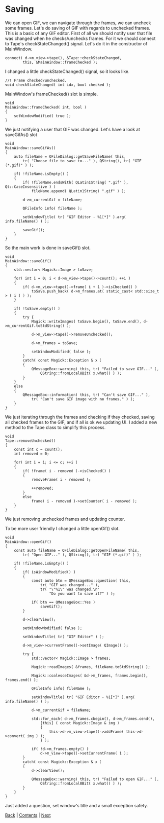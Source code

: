 # Saving

We can open GIF, we can navigate through the frames, we can uncheck some frames.
Let's do saving of GIF with regards to unchecked frames. This is a basic of any
GIF editor. First of all we should notify user that file was changed when he
checks/unchecks frames. For it we should connect to Tape's checkStateChanged()
signal. Let's do it in the constructor of MainWindow.

```
connect( d->m_view->tape(), &Tape::checkStateChanged,
		this, &MainWindow::frameChecked );
```

I changed a little checkStateChanged() signal, so it looks like.

```
//! Frame checked/unchecked.
void checkStateChanged( int idx, bool checked );
```

MainWindow's frameChecked() slot is simple.

```
void
MainWindow::frameChecked( int, bool )
{
	setWindowModified( true );
}
```

We just notifying a user that GIF was changed. Let's have a look at saveGifAs()
slot

```
void
MainWindow::saveGifAs()
{
	auto fileName = QFileDialog::getSaveFileName( this,
		tr( "Choose file to save to..." ), QString(), tr( "GIF (*.gif)" ) );

	if( !fileName.isEmpty() )
	{
		if( !fileName.endsWith( QLatin1String( ".gif" ), Qt::CaseInsensitive ) )
			fileName.append( QLatin1String( ".gif" ) );

		d->m_currentGif = fileName;

		QFileInfo info( fileName );

		setWindowTitle( tr( "GIF Editor - %1[*]" ).arg( info.fileName() ) );

		saveGif();
	}
}
```

So the main work is done in saveGif() slot.

```
void
MainWindow::saveGif()
{
	std::vector< Magick::Image > toSave;

	for( int i = 0; i < d->m_view->tape()->count(); ++i )
	{
		if( d->m_view->tape()->frame( i + 1 )->isChecked() )
			toSave.push_back( d->m_frames.at( static_cast< std::size_t > ( i ) ) );
	}

	if( !toSave.empty() )
	{
		try {
			Magick::writeImages( toSave.begin(), toSave.end(), d->m_currentGif.toStdString() );

			d->m_view->tape()->removeUnchecked();

			d->m_frames = toSave;

			setWindowModified( false );
		}
		catch( const Magick::Exception & x )
		{
			QMessageBox::warning( this, tr( "Failed to save GIF..." ),
				QString::fromLocal8Bit( x.what() ) );
		}
	}
	else
	{
		QMessageBox::information( this, tr( "Can't save GIF..." ),
			tr( "Can't save GIF image with no frames." ) );
	}
}
```

We just iterating through the frames and checking if they checked, saving all checked frames to the GIF,
and if all is ok we updating UI. I added a new method to the Tape class to simplify this process.

```
void
Tape::removeUnchecked()
{
	const int c = count();
	int removed = 0;

	for( int i = 1; i <= c; ++i )
	{
		if( !frame( i - removed )->isChecked() )
		{
			removeFrame( i - removed );

			++removed;
		}
		else
			frame( i - removed )->setCounter( i - removed );
	}
}
```

We just removing unchecked frames and updating counter.

To be more user friendly I changed a little openGif() slot.

```
void
MainWindow::openGif()
{
	const auto fileName = QFileDialog::getOpenFileName( this,
		tr( "Open GIF..." ), QString(), tr( "GIF (*.gif)" ) );

	if( !fileName.isEmpty() )
	{
		if( isWindowModified() )
		{
			const auto btn = QMessageBox::question( this,
				tr( "GIF was changed..." ),
				tr( "\"%1\" was changed.\n"
					"Do you want to save it?" ) );

			if( btn == QMessageBox::Yes )
				saveGif();
		}

		d->clearView();

		setWindowModified( false );

		setWindowTitle( tr( "GIF Editor" ) );

		d->m_view->currentFrame()->setImage( QImage() );

		try {
			std::vector< Magick::Image > frames;

			Magick::readImages( &frames, fileName.toStdString() );

			Magick::coalesceImages( &d->m_frames, frames.begin(), frames.end() );

			QFileInfo info( fileName );

			setWindowTitle( tr( "GIF Editor - %1[*]" ).arg( info.fileName() ) );

			d->m_currentGif = fileName;

			std::for_each( d->m_frames.cbegin(), d->m_frames.cend(),
				[this] ( const Magick::Image & img )
				{
					this->d->m_view->tape()->addFrame( this->d->convert( img ) );
				} );

			if( !d->m_frames.empty() )
				d->m_view->tape()->setCurrentFrame( 1 );
		}
		catch( const Magick::Exception & x )
		{
			d->clearView();

			QMessageBox::warning( this, tr( "Failed to open GIF..." ),
				QString::fromLocal8Bit( x.what() ) );
		}
	}
}
```

Just added a question, set window's title and a small exception safety.

[Back](reading.md) | [Contents](../README.md) | [Next](what-else.md)